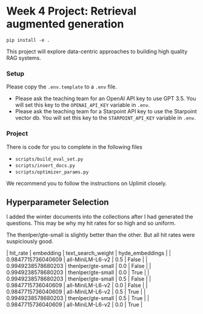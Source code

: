 # Week 4 Project: Retrieval augmented generation

```
pip install -e .
```

This project will explore data-centric approaches to building high quality RAG systems.

### Setup

Please copy the `.env.template` to a `.env` file. 
- Please ask the teaching team for an OpenAI API key to use GPT 3.5. You will set this key to the `OPENAI_API_KEY` variable in `.env`.
- Please ask the teaching team for a Starpoint API key to use the Starpoint vector db. You will set this key to the `STARPOINT_API_KEY` variable in `.env`.

### Project

There is code for you to complete in the following files

- `scripts/build_eval_set.py`
- `scripts/insert_docs.py`
- `scripts/optimizer_params.py`

We recommend you to follow the instructions on Uplimit closely.

## Hyperparameter Selection

I added the winter documents into the collections after I had generated the questions. This may be why my hit rates for so high and so uniform. 

The thenlper/gte-small is slightly better than the other. But all hit rates were suspiciously good. 

|
hit_rate 
| 
embedding 
| 
text_search_weight 
| 
hyde_embeddings
|
|
0.9847715736040609 
| 
all-MiniLM-L6-v2 
| 
0.5 
| 
False
|
|
0.9949238578680203 
| 
thenlper/gte-small 
| 
0.0 
| 
False
|
|
0.9949238578680203 
| 
thenlper/gte-small 
| 
0.0 
| 
True
|
|
0.9949238578680203 
| 
thenlper/gte-small 
| 
0.5 
| 
False
|
|
0.9847715736040609 
| 
all-MiniLM-L6-v2 
| 
0.0 
| 
False
|
|
0.9847715736040609 
| 
all-MiniLM-L6-v2 
| 
0.5 
| 
True
|
|
0.9949238578680203 
| 
thenlper/gte-small 
| 
0.5 
| 
True
|
|
0.9847715736040609 
| 
all-MiniLM-L6-v2 
| 
0.0 
| 
True
|